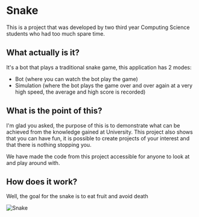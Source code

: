 # Snake
This is a project that was developed by two third year Computing Science students who had too much spare time.

## What actually is it?
It's a bot that plays a traditional snake game, this application has 2 modes:
- Bot (where you can watch the bot play the game)
- Simulation (where the bot plays the game over and over again at a very high speed, the average and high score is recorded)

## What is the point of this?
I'm glad you asked, the purpose of this is to demonstrate what can be achieved from the knowledge gained at University. This project also shows that you can have fun, it is possible to create projects of your interest and that there is nothing stopping you. 

We have made the code from this project accessible for anyone to look at and play around with.

## How does it work?
Well, the goal for the snake is to eat fruit and avoid death

![Snake](https://i.imgur.com/RSj70JC.gif)
